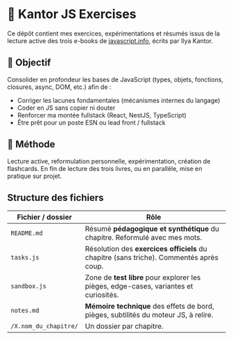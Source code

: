 # 📘 Kantor JS Exercises

Ce dépôt contient mes exercices, expérimentations et résumés issus de la lecture active des trois e-books de [javascript.info](https://javascript.info/), écrits par Ilya Kantor.

## 🎯 Objectif

Consolider en profondeur les bases de JavaScript (types, objets, fonctions, closures, async, DOM, etc.) afin de :

- Corriger les lacunes fondamentales (mécanismes internes du langage)
- Coder en JS sans copier ni douter
- Renforcer ma montée fullstack (React, NestJS, TypeScript)
- Être prêt pour un poste ESN ou lead front / fullstack

## 🧠 Méthode

Lecture active, reformulation personnelle, expérimentation, création de flashcards.
En fin de lecture des trois livres, ou en parallèle, mise en pratique sur projet.

## Structure des fichiers

| Fichier / dossier     | Rôle                                                                                     |
|-----------------------|------------------------------------------------------------------------------------------|
| `README.md`           | Résumé **pédagogique et synthétique** du chapitre. Reformulé avec mes mots.              |
| `tasks.js`            | Résolution des **exercices officiels** du chapitre (sans triche). Commentés après coup.  |
| `sandbox.js`          | Zone de **test libre** pour explorer les pièges, edge-cases, variantes et curiosités.    |
| `notes.md`            | **Mémoire technique** des effets de bord, pièges, subtilités du moteur JS, à relire.     |
| `/X.nom_du_chapitre/` | Un dossier par chapitre.                                                                 |